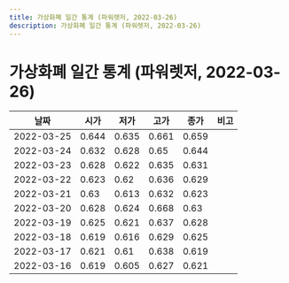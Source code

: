 ```yaml
---
title: 가상화폐 일간 통계 (파워렛저, 2022-03-26)
description: 가상화폐 일간 통계 (파워렛저, 2022-03-26)
---
```


가상화폐 일간 통계 (파워렛저, 2022-03-26)
===

|날짜|시가|저가|고가|종가|비고|
|--|--|--|--|--|--|
|2022-03-25|0.644|0.635|0.661|0.659|    |
|2022-03-24|0.632|0.628|0.65|0.644|    |
|2022-03-23|0.628|0.622|0.635|0.631|    |
|2022-03-22|0.623|0.62|0.636|0.629|    |
|2022-03-21|0.63|0.613|0.632|0.623|    |
|2022-03-20|0.628|0.624|0.668|0.63|    |
|2022-03-19|0.625|0.621|0.637|0.628|    |
|2022-03-18|0.619|0.616|0.629|0.625|    |
|2022-03-17|0.621|0.61|0.638|0.619|    |
|2022-03-16|0.619|0.605|0.627|0.621|    |
